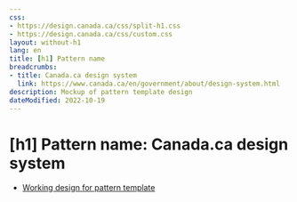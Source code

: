 ```yaml
---
css:
- https://design.canada.ca/css/split-h1.css
- https://design.canada.ca/css/custom.css
layout: without-h1
lang: en
title: [h1] Pattern name
breadcrumbs:
- title: Canada.ca design system
  link: https://www.canada.ca/en/government/about/design-system.html
description: Mockup of pattern template design
dateModified: 2022-10-19
---
```


 <h1 property="name" id="wb-cont" dir="ltr"><span class="stacked"><span>[h1] Pattern name: <span>Canada.ca design system</span></span></h1>
<ul class="mrgn-tp-lg">
  <li><a href="dst-01-en.html">Working design for pattern template</a></li>

</ul>  

